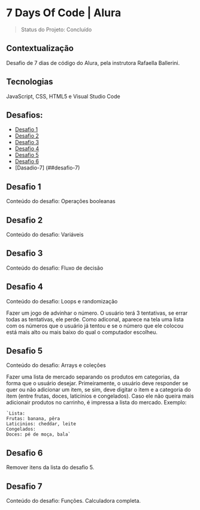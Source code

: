 # 7 Days Of Code | Alura

> Status do Projeto: Concluído

## Contextualização
Desafio de 7 dias de código do Alura, pela instrutora Rafaella Ballerini. 

## Tecnologias
JavaScript, CSS, HTML5 e Visual Studio Code

## Desafios:
* [Desafio 1](#desafio-1)
* [Desafio 2](#desafio-2)
* [Desafio 3](##desafio-3)
* [Desafio 4](##desafio-4)
* [Desafio 5](##desafio-5)
* [Desafio 6](##desafio-6)
* [Dasadio-7] (##desafio-7)

## Desafio 1 
Conteúdo do desafio: Operações booleanas 

## Desafio 2
Conteúdo do desafio: Variáveis

## Desafio 3
Conteúdo do desafio: Fluxo de decisão

## Desafio 4 
Conteúdo do desafio: Loops e randomização

Fazer um jogo de advinhar o número. O usuário terá 3 tentativas, se errar todas as tentativas, ele perde. Como adiconal, aparece na tela uma lista com os números que o usuário já tentou e se o número que ele colocou está mais alto ou mais baixo do qual o computador escolheu. 

## Desafio 5 
Conteúdo do desafio: Arrays e coleções

Fazer uma lista de mercado separando os produtos em categorias, da forma que o usuário desejar. Primeiramente, o usuário deve responder se quer ou não adicionar um item, se sim, deve digitar o item e a categoria do item (entre frutas, doces, laticínios e congelados). Caso ele não queira mais adicionair produtos no carrinho, é impressa a lista do mercado. Exemplo: 

    `Lista:
    Frutas: banana, pêra
    Laticinios: cheddar, leite
    Congelados:
    Doces: pé de moça, bala`

## Desafio 6
Remover itens da lista do desafio 5. 

## Desafio 7
Conteúdo do desafio: Funções.
Calculadora completa.
    
   




